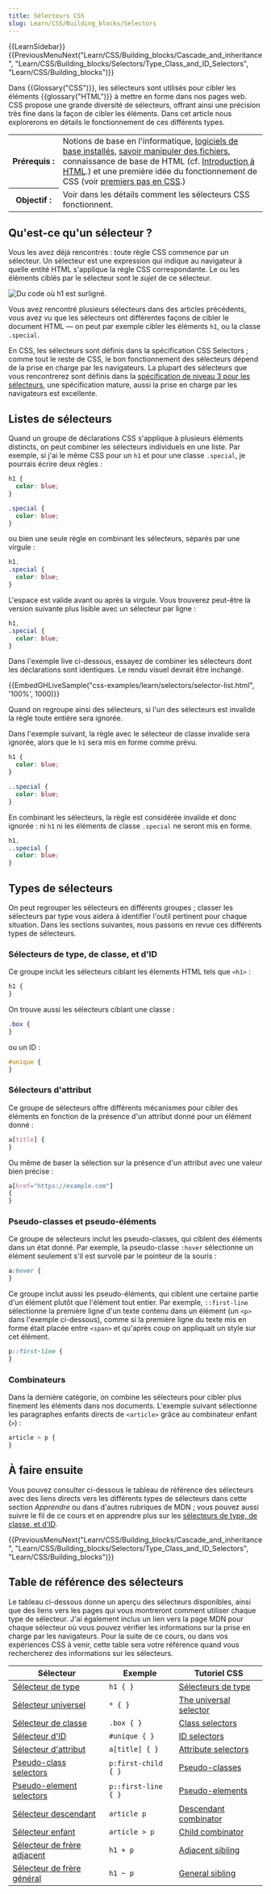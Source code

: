 ```yaml
---
title: Sélecteurs CSS
slug: Learn/CSS/Building_blocks/Selectors
---
```


{{LearnSidebar}}{{PreviousMenuNext("Learn/CSS/Building_blocks/Cascade_and_inheritance", "Learn/CSS/Building_blocks/Selectors/Type_Class_and_ID_Selectors", "Learn/CSS/Building_blocks")}}

Dans {{Glossary("CSS")}}, les sélecteurs sont utilisés pour cibler les éléments {{glossary("HTML")}} à mettre en forme dans nos pages web. CSS propose une grande diversité de sélecteurs, offrant ainsi une précision très fine dans la façon de cibler les éléments. Dans cet article nous explorerons en détails le fonctionnement de ces différents types.

<table class="standard-table">
  <tbody>
    <tr>
      <th scope="row">Prérequis&nbsp;:</th>
      <td>
        Notions de base en l'informatique,
        <a
          href="/fr/docs/Learn/Getting_started_with_the_web/Installing_basic_software"
          >logiciels de base installés</a
        >,
        <a href="/fr/docs/Learn/Getting_started_with_the_web/Dealing_with_files"
          >savoir manipuler des fichiers</a
        >, connaissance de base de HTML (cf.
        <a href="/fr/docs/Learn/HTML/Introduction_to_HTML"
          >Introduction à HTML</a
        >.) et une première idée du fonctionnement de CSS (voir
        <a href="/fr/docs/Learn/CSS/First_steps">premiers pas en CSS</a>.)
      </td>
    </tr>
    <tr>
      <th scope="row">Objectif&nbsp;:</th>
      <td>Voir dans les détails comment les sélecteurs CSS fonctionnent.</td>
    </tr>
  </tbody>
</table>

## Qu'est-ce qu'un sélecteur ?

Vous les avez déjà rencontrés : toute règle CSS commence par un sélecteur. Un sélecteur est une expression qui indique au navigateur à quelle entité HTML s'applique la règle CSS correspondante. Le ou les éléments ciblés par le sélecteur sont le _sujet_ de ce sélecteur.

![Du code où h1 est surligné.](selector.png)

Vous avez rencontré plusieurs sélecteurs dans des articles précédents, vous avez vu que les sélecteurs ont différentes façons de cibler le document HTML — on peut par exemple cibler les éléments `h1`, ou la classe `.special`.

En CSS, les sélecteurs sont définis dans la spécification CSS Selectors ; comme tout le reste de CSS, le bon fonctionnement des sélecteurs dépend de la prise en charge par les navigateurs. La plupart des sélecteurs que vous rencontrerez sont définis dans la [spécification de niveau 3 pour les sélecteurs](https://www.w3.org/TR/selectors-3/), une spécification mature, aussi la prise en charge par les navigateurs est excellente.

## Listes de sélecteurs

Quand un groupe de déclarations CSS s'applique à plusieurs éléments distincts, on peut combiner les sélecteurs individuels en une liste. Par exemple, si j'ai le même CSS pour un `h1` et pour une classe `.special`, je pourrais écrire deux règles :

```css
h1 {
  color: blue;
}

.special {
  color: blue;
}
```

ou bien une seule règle en combinant les sélecteurs, séparés par une virgule :

```css
h1,
.special {
  color: blue;
}
```

L'espace est valide avant ou après la virgule. Vous trouverez peut-être la version suivante plus lisible avec un sélecteur par ligne :

```css
h1,
.special {
  color: blue;
}
```

Dans l'exemple live ci-dessous, essayez de combiner les sélecteurs dont les déclarations sont identiques. Le rendu visuel devrait être inchangé.

{{EmbedGHLiveSample("css-examples/learn/selectors/selector-list.html", '100%', 1000)}}

Quand on regroupe ainsi des sélecteurs, si l'un des sélecteurs est invalide la règle toute entière sera ignorée.

Dans l'exemple suivant, la règle avec le sélecteur de classe invalide sera ignorée, alors que le `h1` sera mis en forme comme prévu.

```css
h1 {
  color: blue;
}

..special {
  color: blue;
}
```

En combinant les sélecteurs, la règle est considérée invalide et donc ignorée : ni `h1` ni les éléments de classe `.special` ne seront mis en forme.

```css
h1,
..special {
  color: blue;
}
```

## Types de sélecteurs

On peut regrouper les sélecteurs en différents groupes ; classer les sélecteurs par type vous aidera à identifier l'outil pertinent pour chaque situation. Dans les sections suivantes, nous passons en revue ces différents types de sélecteurs.

### Sélecteurs de type, de classe, et d'ID

Ce groupe inclut les sélecteurs ciblant les élements HTML tels que `<h1>` :

```css
h1 {
}
```

On trouve aussi les sélecteurs ciblant une classe :

```css
.box {
}
```

ou un ID :

```css
#unique {
}
```

### Sélecteurs d'attribut

Ce groupe de sélecteurs offre différents mécanismes pour cibler des éléments en fonction de la présence d'un attribut donné pour un élément donné :

```css
a[title] {
}
```

Ou même de baser la sélection sur la présence d'un attribut avec une valeur bien précise :

```css
a[href="https://example.com"]
{
}
```

### Pseudo-classes et pseudo-éléments

Ce groupe de sélecteurs inclut les pseudo-classes, qui ciblent des éléments dans un état donné. Par exemple, la pseudo-classe `:hover` sélectionne un élément seulement s'il est survolé par le pointeur de la souris :

```css
a:hover {
}
```

Ce groupe inclut aussi les pseudo-éléments, qui ciblent une certaine partie d'un élément plutôt que l'élément tout entier. Par exemple, `::first-line` sélectionne la première ligne d'un texte contenu dans un élément (un `<p>` dans l'exemple ci-dessous), comme si la première ligne du texte mis en forme était placée entre `<span>` et qu'après coup on appliquait un style sur cet élément.

```css
p::first-line {
}
```

### Combinateurs

Dans la dernière catégorie, on combine les sélecteurs pour cibler plus finement les éléments dans nos documents. L'exemple suivant sélectionne les paragraphes enfants directs de `<article>` grâce au combinateur enfant (`>`) :

```css
article > p {
}
```

## À faire ensuite

Vous pouvez consulter ci-dessous le tableau de référence des sélecteurs avec des liens directs vers les différents types de sélecteurs dans cette section _Apprendre_ ou dans d'autres rubriques de MDN ; vous pouvez aussi suivre le fil de ce cours et en apprendre plus sur les [sélecteurs de type, de classe, et d'ID](/fr/docs/Learn/CSS/Building_blocks/Selectors/Type_Class_and_ID_Selectors).

{{PreviousMenuNext("Learn/CSS/Building_blocks/Cascade_and_inheritance", "Learn/CSS/Building_blocks/Selectors/Type_Class_and_ID_Selectors", "Learn/CSS/Building_blocks")}}

## Table de référence des sélecteurs

Le tableau ci-dessous donne un aperçu des sélecteurs disponibles, ainsi que des liens vers les pages qui vous montreront comment utiliser chaque type de sélecteur. J'ai également inclus un lien vers la page MDN pour chaque sélecteur où vous pouvez vérifier les informations sur la prise en charge par les navigateurs. Pour la suite de ce cours, ou dans vos expériences CSS à venir, cette table sera votre référence quand vous rechercherez des informations sur les sélecteurs.

| Sélecteur                                                                    | Exemple             | Tutoriel CSS                                                                                                                |
| ---------------------------------------------------------------------------- | ------------------- | --------------------------------------------------------------------------------------------------------------------------- |
| [Sélecteur de type](/fr/docs/Web/CSS/Type_selectors)                         | `h1 { }`            | [Sélecteurs de type](/fr/docs/Learn/CSS/Building_blocks/Selectors/Type_Class_and_ID_Selectors)                              |
| [Sélecteur universel](/fr/docs/Web/CSS/Universal_selectors)                  | `* { }`             | [The universal selector](/fr/docs/Learn/CSS/Building_blocks/Selectors/Type_Class_and_ID_Selectors#the_universal_selector)   |
| [Sélecteur de classe](/fr/docs/Web/CSS/Class_selectors)                      | `.box { }`          | [Class selectors](/fr/docs/Learn/CSS/Building_blocks/Selectors/Type_Class_and_ID_Selectors#class_selectors)                 |
| [Sélecteur d'ID](/fr/docs/Web/CSS/ID_selectors)                              | `#unique { }`       | [ID selectors](/fr/docs/Learn/CSS/Building_blocks/Selectors/Type_Class_and_ID_Selectors#id_selectors)                       |
| [Sélecteur d'attribut](/fr/docs/Web/CSS/Attribute_selectors)                 | `a[title] { }`      | [Attribute selectors](/fr/docs/Learn/CSS/Building_blocks/Selectors/Attribute_selectors)                                     |
| [Pseudo-class selectors](/fr/docs/Web/CSS/Pseudo-classes)                    | `p:first-child { }` | [Pseudo-classes](/fr/docs/Learn/CSS/Building_blocks/Selectors/Pseudo-classes_and_pseudo-elements#what_is_a_pseudo-class)    |
| [Pseudo-element selectors](/fr/docs/Web/CSS/Pseudo-elements)                 | `p::first-line { }` | [Pseudo-elements](/fr/docs/Learn/CSS/Building_blocks/Selectors/Pseudo-classes_and_pseudo-elements#what_is_a_pseudo-element) |
| [Sélecteur descendant](/fr/docs/Web/CSS/Descendant_combinator)               | `article p`         | [Descendant combinator](/fr/docs/Learn/CSS/Building_blocks/Selectors/Combinators#descendant_selector)                       |
| [Sélecteur enfant](/fr/docs/Web/CSS/Child_combinator)                        | `article > p`       | [Child combinator](/fr/docs/Learn/CSS/Building_blocks/Selectors/Combinators#child_combinator)                               |
| [Sélecteur de frère adjacent](/fr/docs/Web/CSS/Next-sibling_combinator)      | `h1 + p`            | [Adjacent sibling](/fr/docs/Learn/CSS/Building_blocks/Selectors/Combinators#adjacent_sibling)                               |
| [Sélecteur de frère général](/fr/docs/Web/CSS/Subsequent-sibling_combinator) | `h1 ~ p`            | [General sibling](/fr/docs/Learn/CSS/Building_blocks/Selectors/Combinators#general_sibling)                                 |
